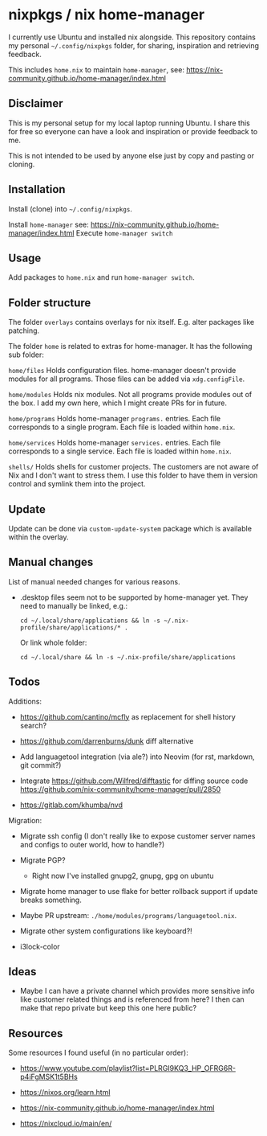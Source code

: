 nixpkgs / nix home-manager
==========================

I currently use Ubuntu and installed nix alongside.
This repository contains my personal `~/.config/nixpkgs` folder,
for sharing, inspiration and retrieving feedback.

This includes `home.nix` to maintain `home-manager`,
see: https://nix-community.github.io/home-manager/index.html

Disclaimer
----------

This is my personal setup for my local laptop running Ubuntu.
I share this for free so everyone can have a look and inspiration or provide feedback to me.

This is not intended to be used by anyone else just by copy and pasting or cloning.

Installation
------------

Install (clone) into `~/.config/nixpkgs`.

Install `home-manager` see: https://nix-community.github.io/home-manager/index.html
Execute `home-manager switch`

Usage
-----

Add packages to `home.nix` and run `home-manager switch`.

Folder structure
----------------

The folder `overlays` contains overlays for nix itself.
E.g. alter packages like patching.

The folder `home` is related to extras for home-manager.
It has the following sub folder:

`home/files`
   Holds configuration files.
   home-manager doesn't provide modules for all programs.
   Those files can be added via `xdg.configFile`.

`home/modules`
   Holds nix modules.
   Not all programs provide modules out of the box.
   I add my own here, which I might create PRs for in future.

`home/programs`
   Holds home-manager `programs.` entries.
   Each file corresponds to a single program.
   Each file is loaded within `home.nix`.

`home/services`
   Holds home-manager `services.` entries.
   Each file corresponds to a single service.
   Each file is loaded within `home.nix`.

`shells/`
    Holds shells for customer projects.
    The customers are not aware of Nix and I don't want to stress them.
    I use this folder to have them in version control and symlink them into the
    project.

Update
------

Update can be done via `custom-update-system` package which is available within
the overlay.

Manual changes
--------------

List of manual needed changes for various reasons.

* .desktop files seem not to be supported by home-manager yet.
  They need to manually be linked, e.g.:

      cd ~/.local/share/applications && ln -s ~/.nix-profile/share/applications/* .

  Or link whole folder:

      cd ~/.local/share && ln -s ~/.nix-profile/share/applications

Todos
-----

Additions:

* https://github.com/cantino/mcfly as replacement for shell history search?

* https://github.com/darrenburns/dunk diff alternative

* Add languagetool integration (via ale?) into Neovim (for rst, markdown, git commit?)

* Integrate https://github.com/Wilfred/difftastic for diffing source code
  https://github.com/nix-community/home-manager/pull/2850

* https://gitlab.com/khumba/nvd

Migration:

* Migrate ssh config (I don't really like to expose customer server names and configs to outer world, how to handle?)

* Migrate PGP?

   * Right now I've installed gnupg2, gnupg, gpg on ubuntu

* Migrate home manager to use flake for better rollback support if update breaks something.

* Maybe PR upstream: `./home/modules/programs/languagetool.nix`.

* Migrate other system configurations like keyboard?!

* i3lock-color

Ideas
-----

* Maybe I can have a private channel which provides more sensitive info like customer related things and is referenced from here?
  I then can make that repo private but keep this one here public?

Resources
---------

Some resources I found useful (in no particular order):

* https://www.youtube.com/playlist?list=PLRGI9KQ3_HP_OFRG6R-p4iFgMSK1t5BHs

* https://nixos.org/learn.html

* https://nix-community.github.io/home-manager/index.html

* https://nixcloud.io/main/en/
